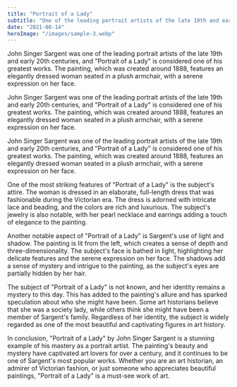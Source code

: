 ```yaml
---
title: "Portrait of a Lady"
subtitle: "One of the leading portrait artists of the late 19th and early 20th centuries,"
date: "2021-08-14"
heroImage: "/images/sample-3.webp"
---
```


John Singer Sargent was one of the leading portrait artists of the late 19th and early 20th centuries, and "Portrait of a Lady" is considered one of his greatest works. The painting, which was created around 1888, features an elegantly dressed woman seated in a plush armchair, with a serene expression on her face.

John Singer Sargent was one of the leading portrait artists of the late 19th and early 20th centuries, and "Portrait of a Lady" is considered one of his greatest works. The painting, which was created around 1888, features an elegantly dressed woman seated in a plush armchair, with a serene expression on her face.

John Singer Sargent was one of the leading portrait artists of the late 19th and early 20th centuries, and "Portrait of a Lady" is considered one of his greatest works. The painting, which was created around 1888, features an elegantly dressed woman seated in a plush armchair, with a serene expression on her face.

One of the most striking features of "Portrait of a Lady" is the subject's attire. The woman is dressed in an elaborate, full-length dress that was fashionable during the Victorian era. The dress is adorned with intricate lace and beading, and the colors are rich and luxurious. The subject's jewelry is also notable, with her pearl necklace and earrings adding a touch of elegance to the painting.

Another notable aspect of "Portrait of a Lady" is Sargent's use of light and shadow. The painting is lit from the left, which creates a sense of depth and three-dimensionality. The subject's face is bathed in light, highlighting her delicate features and the serene expression on her face. The shadows add a sense of mystery and intrigue to the painting, as the subject's eyes are partially hidden by her hair.

The subject of "Portrait of a Lady" is not known, and her identity remains a mystery to this day. This has added to the painting's allure and has sparked speculation about who she might have been. Some art historians believe that she was a society lady, while others think she might have been a member of Sargent's family. Regardless of her identity, the subject is widely regarded as one of the most beautiful and captivating figures in art history.

In conclusion, "Portrait of a Lady" by John Singer Sargent is a stunning example of his mastery as a portrait artist. The painting's beauty and mystery have captivated art lovers for over a century, and it continues to be one of Sargent's most popular works. Whether you are an art historian, an admirer of Victorian fashion, or just someone who appreciates beautiful paintings, "Portrait of a Lady" is a must-see work of art.
